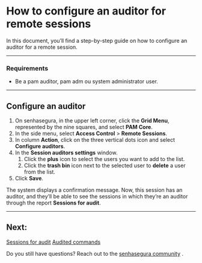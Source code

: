 # How to configure an auditor for remote sessions

In this document, you’ll find a step-by-step guide on how to configure an auditor for a remote session.

---
### Requirements

* Be a pam auditor, pam adm ou system administrator user.

---
## Configure an auditor

1. On senhasegura, in the upper left corner, click the **Grid Menu**, represented by the nine squares, and select **PAM Core**.
2. In the side menu, select **Access Control** > **Remote Sessions**.
3. In column **Action**, click on the three vertical dots icon and select **Configure auditors**.
4. In the **Session auditors settings** window.
    1. Click the **plus** icon to select the users you want to add to the list.
    2. Click the **trash bin** icon next to the selected user to **delete** a user from the list.
5. Click **Save**.

The system displays a confirmation message. Now, this session has an auditor, and they’ll be able to see the sessions in which they’re an auditor through the report **Sessions for audit**.

---
## Next:
[Sessions for audit](/v3-32/docs/pam-session-sessions-for-audit)
[Audited commands](/v3-32/docs/pam-session-audited-commands)

Do you still have questions? Reach out to the [senhasegura community](https://community.senhasegura.io/) .